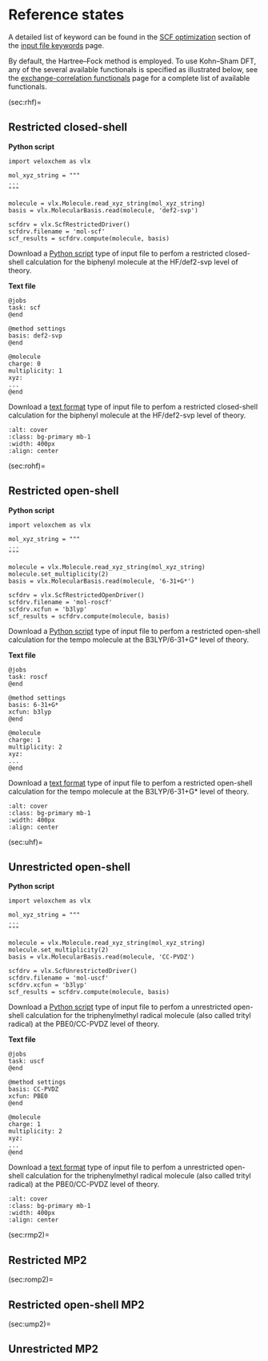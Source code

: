 # Reference states

A detailed list of keyword can be found in the [SCF optimization](./keywords.ipynb#scf-optimization) section of the [input file keywords](./keywords.ipynb) page.

By default, the Hartree–Fock method is employed. To use Kohn–Sham DFT, any of the several available functionals is specified as illustrated below, see the [exchange-correlation functionals](./functionals.ipynb) page for a complete list of available functionals.

(sec:rhf)=
## Restricted closed-shell

**Python script**
```
import veloxchem as vlx

mol_xyz_string = """
... 
"""

molecule = vlx.Molecule.read_xyz_string(mol_xyz_string)
basis = vlx.MolecularBasis.read(molecule, 'def2-svp')

scfdrv = vlx.ScfRestrictedDriver()
scfdrv.filename = 'mol-scf'
scf_results = scfdrv.compute(molecule, basis)
```
Download a [Python script](../input_files/biphenyl-scf.py) type of input file to perfom a restricted closed-shell calculation for the biphenyl molecule at the HF/def2-svp level of theory.

**Text file**
```
@jobs
task: scf
@end

@method settings
basis: def2-svp
@end

@molecule
charge: 0
multiplicity: 1
xyz:
...
@end
```
Download a [text format](../input_files/biphenyl-scf.inp) type of input file to perfom a restricted closed-shell calculation for the biphenyl molecule at the HF/def2-svp level of theory.

```{image} ../images/biphenyl.png
:alt: cover
:class: bg-primary mb-1
:width: 400px
:align: center
```

(sec:rohf)=
## Restricted open-shell
**Python script**
```
import veloxchem as vlx

mol_xyz_string = """
...
"""

molecule = vlx.Molecule.read_xyz_string(mol_xyz_string)
molecule.set_multiplicity(2)
basis = vlx.MolecularBasis.read(molecule, '6-31+G*')

scfdrv = vlx.ScfRestrictedOpenDriver()
scfdrv.filename = 'mol-roscf'
scfdrv.xcfun = 'b3lyp'
scf_results = scfdrv.compute(molecule, basis)
```

Download a [Python script](../input_files/tempo-roscf.py) type of input file to perfom a restricted open-shell calculation for the tempo molecule at the B3LYP/6-31+G* level of theory.

**Text file**
```
@jobs
task: roscf
@end

@method settings
basis: 6-31+G*
xcfun: b3lyp
@end

@molecule
charge: 1
multiplicity: 2
xyz:
...
@end
```
Download a [text format](../input_files/tempo-roscf.inp) type of input file to perfom a restricted open-shell calculation for the tempo molecule at the B3LYP/6-31+G* level of theory.

```{image} ../images/tempo.png
:alt: cover
:class: bg-primary mb-1
:width: 400px
:align: center
```

(sec:uhf)=
## Unrestricted open-shell
**Python script**
```
import veloxchem as vlx

mol_xyz_string = """
...
"""

molecule = vlx.Molecule.read_xyz_string(mol_xyz_string)
molecule.set_multiplicity(2)
basis = vlx.MolecularBasis.read(molecule, 'CC-PVDZ')

scfdrv = vlx.ScfUnrestrictedDriver()
scfdrv.filename = 'mol-uscf'
scfdrv.xcfun = 'b3lyp'
scf_results = scfdrv.compute(molecule, basis)
```
Download a [Python script](../input_files/tritylradical-uscf.py) type of input file to perfom a unrestricted open-shell calculation for the triphenylmethyl radical molecule (also called trityl radical) at the PBE0/CC-PVDZ level of theory.

**Text file**
```
@jobs
task: uscf
@end

@method settings
basis: CC-PVDZ
xcfun: PBE0
@end

@molecule
charge: 1
multiplicity: 2
xyz:
...
@end
```
Download a [text format](../input_files/tritylradical-uscf.inp) type of input file to perfom a unrestricted open-shell calculation for the triphenylmethyl radical molecule (also called trityl radical) at the PBE0/CC-PVDZ level of theory.

```{image} ../images/trityl.png
:alt: cover
:class: bg-primary mb-1
:width: 400px
:align: center
```

(sec:rmp2)=
## Restricted MP2

(sec:romp2)=
## Restricted open-shell MP2

(sec:ump2)=
## Unrestricted MP2